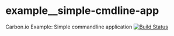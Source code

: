 # example__simple-cmdline-app
Carbon.io Example: Simple commandline application
[![Build Status](https://img.shields.io/travis/carbon-io-examples/example__simple-cmdline-app/carbon-0.7.svg?style=flat-square)](https://travis-ci.org/carbon-io-examples/example__simple-cmdline-app)

